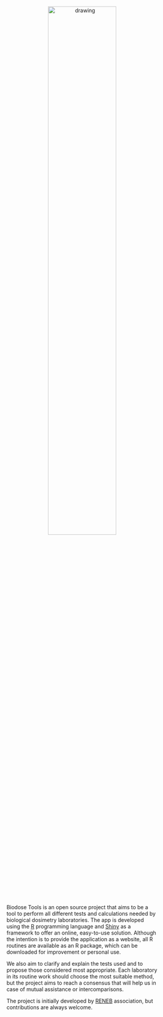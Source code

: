 <br>

<p align="center">
  <img src="www/home.svg" alt="drawing" style="max-width: 500px; width: 60%;"/>
</p>

<br>

<p style="padding-left: 10%; padding-right: 10%;">
  Biodose Tools is an open source project that aims to be a tool to perform all different tests and calculations needed by biological dosimetry laboratories. The app is developed using the <a href="https://www.r-project.org/about.html">R</a> programming language and <a href="https://shiny.rstudio.com/">Shiny</a> as a framework to offer an online, easy-to-use solution. Although the intention is to provide the application as a website, all R routines are available as an R package, which can be downloaded for improvement or personal use.
</p>

<p style="padding-left: 10%; padding-right: 10%;">
  We also aim to clarify and explain the tests used and to propose those considered most appropriate. Each laboratory in its routine work should choose the most suitable method, but the project aims to reach a consensus that will help us in case of mutual assistance or intercomparisons.
</p>

<p style="padding-left: 10%; padding-right: 10%;">
  The project is initially developed by <a href="https://www.reneb.net/">RENEB</a> association, but contributions are always welcome.
</p>

<div style="height: 10px;">
  <br>
</div>
